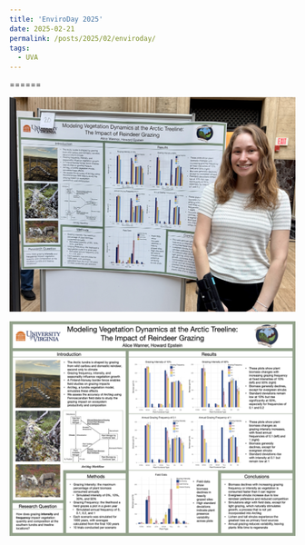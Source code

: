 ```yaml
---
title: 'EnviroDay 2025'
date: 2025-02-21
permalink: /posts/2025/02/enviroday/
tags:
  - UVA
---
```


======

![image](page_imgs/enviroday.JPG)

![image](page_imgs/enviroday_poster.jpg)
